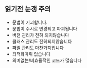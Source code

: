 ## 읽기전 눈갱 주의
- 문법이 기괴합니다.
- 문법이 수시로 변경되고 파괴됩니다
- 버전 괸리가 전혀 되지않습니다
- 클래스 관리도 전혀되지않습니다
- 파일 관리도 마찬가지입니다
- 최적화따위 없습니다
- 의미없는/비효율적인 코드가 많습니다
